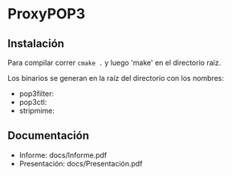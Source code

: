 # ProxyPOP3
## Instalación
Para compilar correr `cmake .` y luego 'make' en el directorio raíz.

Los binarios se generan en la raíz del directorio con los nombres:
* pop3filter:
* pop3ctl:
* stripmime:

## Documentación
* Informe: docs/Informe.pdf
* Presentación: docs/Presentación.pdf
